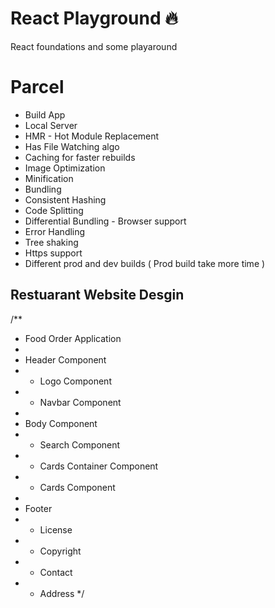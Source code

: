 # React Playground 🔥

React foundations and some playaround

# Parcel

- Build App
- Local Server
- HMR - Hot Module Replacement
- Has File Watching algo
- Caching for faster rebuilds
- Image Optimization
- Minification
- Bundling
- Consistent Hashing
- Code Splitting
- Differential Bundling - Browser support
- Error Handling
- Tree shaking
- Https support
- Different prod and dev builds ( Prod build take more time )

## Restuarant Website Desgin

/\*\*

- Food Order Application
-
- Header Component
- - Logo Component
- - Navbar Component
-
- Body Component
- - Search Component
- - Cards Container Component
- - Cards Component
-
- Footer
- - License
- - Copyright
- - Contact
- - Address
    \*/
